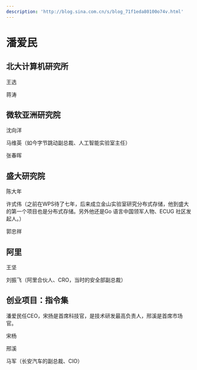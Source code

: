 ```yaml
---
description: 'http://blog.sina.com.cn/s/blog_71f1eda80100o74v.html'
---
```


# 潘爱民

## 北大计算机研究所

王选

蒋涛

## 微软亚洲研究院

沈向洋

马维英（如今字节跳动副总裁、人工智能实验室主任）

张春晖

## 盛大研究院

陈大年

许式伟（之前在WPS待了七年，后来成立金山实验室研究分布式存储，他到盛大的第一个项目也是分布式存储。另外他还是Go 语言中国领军人物、ECUG 社区发起人。）

郭忠祥

## 阿里

王坚

刘振飞（阿里合伙人、CRO，当时的安全部副总裁）

## 创业项目：指令集

潘爱民任CEO，宋扬是首席科技官，是技术研发最高负责人，邢溪是首席市场官。

宋杨

邢溪

马军（长安汽车的副总裁、CIO）



